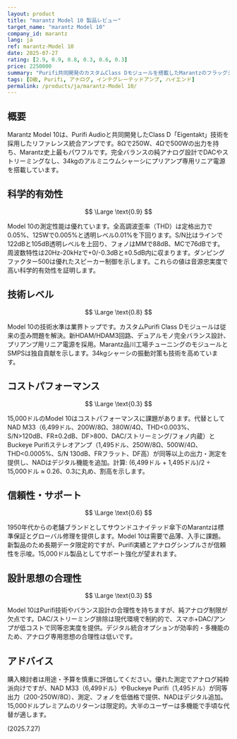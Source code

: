 ```yaml
---
layout: product
title: "marantz Model 10 製品レビュー"
target_name: "marantz Model 10"
company_id: marantz
lang: ja
ref: marantz-Model 10
date: 2025-07-27
rating: [2.9, 0.9, 0.8, 0.3, 0.6, 0.3]
price: 2250000
summary: "Purifi共同開発のカスタムClass Dモジュールを搭載したMarantzのフラッグシップ統合アンプ。最高レベルの測定性能を提供しますが、15,000ドルの価格は同等出力・機能・性能を持つコスト効果的な代替品により損なわれています。"
tags: [D級, Purifi, アナログ, インテグレーテッドアンプ, ハイエンド]
permalink: /products/ja/marantz-Model 10/
---
```

## 概要

Marantz Model 10は、Purifi Audioと共同開発したClass D「Eigentakt」技術を採用したリファレンス統合アンプです。8Ωで250W、4Ωで500Wの出力を持ち、Marantz史上最もパワフルです。完全バランスの純アナログ設計でDACやストリーミングなし、34kgのアルミニウムシャーシにプリアンプ専用リニア電源を搭載しています。

## 科学的有効性

$$ \Large \text{0.9} $$

Model 10の測定性能は優れています。全高調波歪率（THD）は定格出力で0.05%、125Wで0.005%と透明レベル0.01%を下回ります。S/N比はラインで122dBと105dB透明レベルを上回り、フォノはMMで88dB、MCで76dBです。周波数特性は20Hz-20kHzで+0/-0.3dBと±0.5dB内に収まります。ダンピングファクター500は優れたスピーカー制御を示します。これらの値は音源忠実度で高い科学的有効性を証明します。

## 技術レベル

$$ \Large \text{0.8} $$

Model 10の技術水準は業界トップです。カスタムPurifi Class Dモジュールは従来の歪み問題を解決。新HDAM/HDAM3回路、デュアルモノ完全バランス設計、プリアンプ用リニア電源を採用。Marantz品川工場チューニングのモジュールとSMPSは独自貢献を示します。34kgシャーシの振動対策も技術を高めています。

## コストパフォーマンス

$$ \Large \text{0.3} $$

15,000ドルのModel 10はコストパフォーマンスに課題があります。代替としてNAD M33（6,499ドル、200W/8Ω、380W/4Ω、THD<0.003%、S/N>120dB、FR±0.2dB、DF>800、DAC/ストリーミング/フォノ内蔵）とBuckeye Purifiステレオアンプ（1,495ドル、250W/8Ω、500W/4Ω、THD<0.0005%、S/N 130dB、FRフラット、DF高）が同等以上の出力・測定を提供し、NADはデジタル機能を追加。計算: (6,499ドル + 1,495ドル)/2 ÷ 15,000ドル ≈ 0.26、0.3に丸め、割高を示します。

## 信頼性・サポート

$$ \Large \text{0.6} $$

1950年代からの老舗ブランドとしてサウンドユナイテッド傘下のMarantzは標準保証とグローバル修理を提供します。Model 10は需要で品薄、入手に課題。新製品のため長期データ限定的ですが、Purifi実績とアナログシンプルさが信頼性を示唆。15,000ドル製品としてサポート強化が望まれます。

## 設計思想の合理性

$$ \Large \text{0.3} $$

Model 10はPurifi技術やバランス設計の合理性を持ちますが、純アナログ制限が欠点です。DAC/ストリーミング排除は現代環境で制約的で、スマホ+DAC/アンプが低コストで同等忠実度を提供。デジタル統合オプションが効率的・多機能のため、アナログ専用思想の合理性は低いです。

## アドバイス

購入検討者は用途・予算を慎重に評価してください。優れた測定でアナログ純粋派向けですが、NAD M33（6,499ドル）やBuckeye Purifi（1,495ドル）が同等出力（200-250W/8Ω）、測定、フォノを低価格で提供、NADはデジタル追加。15,000ドルプレミアムのリターンは限定的。大半のユーザーは多機能で手頃な代替が適します。

(2025.7.27)
